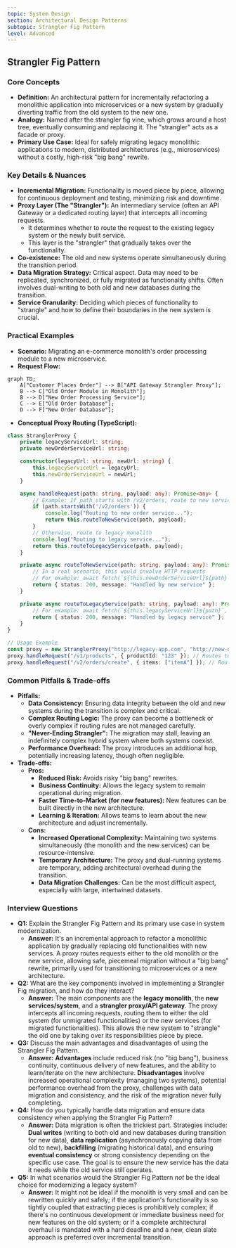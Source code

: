 ```yaml
---
topic: System Design
section: Architectural Design Patterns
subtopic: Strangler Fig Pattern
level: Advanced
---
```


## Strangler Fig Pattern
### Core Concepts
*   **Definition:** An architectural pattern for incrementally refactoring a monolithic application into microservices or a new system by gradually diverting traffic from the old system to the new one.
*   **Analogy:** Named after the strangler fig vine, which grows around a host tree, eventually consuming and replacing it. The "strangler" acts as a facade or proxy.
*   **Primary Use Case:** Ideal for safely migrating legacy monolithic applications to modern, distributed architectures (e.g., microservices) without a costly, high-risk "big bang" rewrite.

### Key Details & Nuances
*   **Incremental Migration:** Functionality is moved piece by piece, allowing for continuous deployment and testing, minimizing risk and downtime.
*   **Proxy Layer (The "Strangler"):** An intermediary service (often an API Gateway or a dedicated routing layer) that intercepts all incoming requests.
    *   It determines whether to route the request to the existing legacy system or the newly built service.
    *   This layer is the "strangler" that gradually takes over the functionality.
*   **Co-existence:** The old and new systems operate simultaneously during the transition period.
*   **Data Migration Strategy:** Critical aspect. Data may need to be replicated, synchronized, or fully migrated as functionality shifts. Often involves dual-writing to both old and new databases during the transition.
*   **Service Granularity:** Deciding which pieces of functionality to "strangle" and how to define their boundaries in the new system is crucial.

### Practical Examples
*   **Scenario:** Migrating an e-commerce monolith's order processing module to a new microservice.
*   **Request Flow:**
```mermaid
graph TD;
    A["Customer Places Order"] --> B["API Gateway Strangler Proxy"];
    B --> C["Old Order Module in Monolith"];
    B --> D["New Order Processing Service"];
    C --> E["Old Order Database"];
    D --> F["New Order Database"];
```
*   **Conceptual Proxy Routing (TypeScript):**
```typescript
class StranglerProxy {
    private legacyServiceUrl: string;
    private newOrderServiceUrl: string;

    constructor(legacyUrl: string, newUrl: string) {
        this.legacyServiceUrl = legacyUrl;
        this.newOrderServiceUrl = newUrl;
    }

    async handleRequest(path: string, payload: any): Promise<any> {
        // Example: If path starts with /v2/orders, route to new service
        if (path.startsWith('/v2/orders')) {
            console.log("Routing to new order service...");
            return this.routeToNewService(path, payload);
        }
        // Otherwise, route to legacy monolith
        console.log("Routing to legacy service...");
        return this.routeToLegacyService(path, payload);
    }

    private async routeToNewService(path: string, payload: any): Promise<any> {
        // In a real scenario, this would involve HTTP requests
        // For example: await fetch(`${this.newOrderServiceUrl}${path}`, { method: 'POST', body: JSON.stringify(payload) });
        return { status: 200, message: "Handled by new service" };
    }

    private async routeToLegacyService(path: string, payload: any): Promise<any> {
        // For example: await fetch(`${this.legacyServiceUrl}${path}`, { method: 'POST', body: JSON.stringify(payload) });
        return { status: 200, message: "Handled by legacy service" };
    }
}

// Usage Example
const proxy = new StranglerProxy("http://legacy-app.com", "http://new-order-service.com");
proxy.handleRequest("/v1/products", { productId: "123" }); // Routes to legacy
proxy.handleRequest("/v2/orders/create", { items: ["itemA"] }); // Routes to new
```

### Common Pitfalls & Trade-offs
*   **Pitfalls:**
    *   **Data Consistency:** Ensuring data integrity between the old and new systems during the transition is complex and critical.
    *   **Complex Routing Logic:** The proxy can become a bottleneck or overly complex if routing rules are not managed carefully.
    *   **"Never-Ending Strangler":** The migration may stall, leaving an indefinitely complex hybrid system where both systems coexist.
    *   **Performance Overhead:** The proxy introduces an additional hop, potentially increasing latency, though often negligible.
*   **Trade-offs:**
    *   **Pros:**
        *   **Reduced Risk:** Avoids risky "big bang" rewrites.
        *   **Business Continuity:** Allows the legacy system to remain operational during migration.
        *   **Faster Time-to-Market (for new features):** New features can be built directly in the new architecture.
        *   **Learning & Iteration:** Allows teams to learn about the new architecture and adjust incrementally.
    *   **Cons:**
        *   **Increased Operational Complexity:** Maintaining two systems simultaneously (the monolith and the new services) can be resource-intensive.
        *   **Temporary Architecture:** The proxy and dual-running systems are temporary, adding architectural overhead during the transition.
        *   **Data Migration Challenges:** Can be the most difficult aspect, especially with large, intertwined datasets.

### Interview Questions
*   **Q1:** Explain the Strangler Fig Pattern and its primary use case in system modernization.
    *   **Answer:** It's an incremental approach to refactor a monolithic application by gradually replacing old functionalities with new services. A proxy routes requests either to the old monolith or the new service, allowing safe, piecemeal migration without a "big bang" rewrite, primarily used for transitioning to microservices or a new architecture.
*   **Q2:** What are the key components involved in implementing a Strangler Fig migration, and how do they interact?
    *   **Answer:** The main components are the **legacy monolith**, the **new services/system**, and a **strangler proxy/API gateway**. The proxy intercepts all incoming requests, routing them to either the old system (for unmigrated functionalities) or the new services (for migrated functionalities). This allows the new system to "strangle" the old one by taking over its responsibilities piece by piece.
*   **Q3:** Discuss the main advantages and disadvantages of using the Strangler Fig Pattern.
    *   **Answer:** **Advantages** include reduced risk (no "big bang"), business continuity, continuous delivery of new features, and the ability to learn/iterate on the new architecture. **Disadvantages** involve increased operational complexity (managing two systems), potential performance overhead from the proxy, challenges with data migration and consistency, and the risk of the migration never fully completing.
*   **Q4:** How do you typically handle data migration and ensure data consistency when applying the Strangler Fig Pattern?
    *   **Answer:** Data migration is often the trickiest part. Strategies include: **Dual writes** (writing to both old and new databases during transition for new data), **data replication** (asynchronously copying data from old to new), **backfilling** (migrating historical data), and ensuring **eventual consistency** or strong consistency depending on the specific use case. The goal is to ensure the new service has the data it needs while the old service still operates.
*   **Q5:** In what scenarios would the Strangler Fig Pattern *not* be the ideal choice for modernizing a legacy system?
    *   **Answer:** It might not be ideal if the monolith is very small and can be rewritten quickly and safely; if the application's functionality is so tightly coupled that extracting pieces is prohibitively complex; if there's no continuous development or immediate business need for new features on the old system; or if a complete architectural overhaul is mandated with a hard deadline and a new, clean slate approach is preferred over incremental transition.